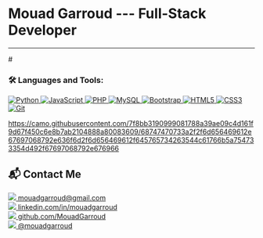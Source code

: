 # Mouad Garroud --- Full-Stack Developer 
  
---

#<h3 align="left">🛠️ Languages and Tools:</h3>
<p align="left">
  <a href="https://www.python.org" target="_blank" rel="noreferrer">
    <img src="https://img.icons8.com/color/48/000000/python.png" alt="Python"/>
  </a>
  <a href="https://developer.mozilla.org/en-US/docs/Web/JavaScript" target="_blank" rel="noreferrer">
    <img src="https://img.icons8.com/color/48/000000/javascript.png" alt="JavaScript"/>
  </a>
  <a href="https://www.php.net" target="_blank" rel="noreferrer">
    <img src="https://img.icons8.com/officel/48/000000/php-logo.png" alt="PHP"/>
  </a>
  <a href="https://www.mysql.com/" target="_blank" rel="noreferrer">
    <img src="https://img.icons8.com/color/48/000000/mysql-logo.png" alt="MySQL"/>
  </a>
  <a href="https://getbootstrap.com/" target="_blank" rel="noreferrer">
    <img src="https://img.icons8.com/color/48/000000/bootstrap.png" alt="Bootstrap"/>
  </a>
  <a href="https://www.w3.org/html/" target="_blank" rel="noreferrer">
    <img src="https://img.icons8.com/color/48/000000/html-5--v1.png" alt="HTML5"/>
  </a>
  <a href="https://www.w3schools.com/css/" target="_blank" rel="noreferrer">
    <img src="https://img.icons8.com/color/48/000000/css3.png" alt="CSS3"/>
  </a>
  <a href="https://git-scm.com/" target="_blank" rel="noreferrer">
    <img src="https://img.icons8.com/color/48/000000/git.png" alt="Git"/>
  </a>
</p>

https://camo.githubusercontent.com/7f8bb3190999081788a39ae09c4d161f9d67f450c6e8b7ab2104888a80083609/68747470733a2f2f6d656469612e67697068792e636f6d2f6d656469612f645765734263544c61766b5a754733354d492f67697068792e676966

<h2>📬 Contact Me</h2>
<p>
  <a href="mailto:mouadgarroud@gmail.com">
    <img src="https://img.icons8.com/fluency/28/gmail-new.png"/> mouadgarroud@gmail.com
  </a>
  <br/>
  <a href="https://www.linkedin.com/in/mouadgarroud" target="_blank">
    <img src="https://img.icons8.com/color/28/linkedin.png"/> linkedin.com/in/mouadgarroud
  </a>
  <br/>
  <a href="https://github.com/MouadGarroud" target="_blank">
    <img src="https://img.icons8.com/material-rounded/28/000000/github.png"/> github.com/MouadGarroud
  </a>
  <br/>
  <a href="https://instagram.com/mouadgarroud" target="_blank">
    <img src="https://img.icons8.com/fluency/28/instagram-new.png"/> @mouadgarroud
  </a>
</p>

